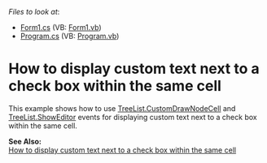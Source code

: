 <!-- default file list -->
*Files to look at*:

* [Form1.cs](./CS/WindowsApplication6/Form1.cs) (VB: [Form1.vb](./VB/WindowsApplication6/Form1.vb))
* [Program.cs](./CS/WindowsApplication6/Program.cs) (VB: [Program.vb](./VB/WindowsApplication6/Program.vb))
<!-- default file list end -->
# How to display custom text next to a check box within the same cell


<p>This example shows how to use <a href="http://documentation.devexpress.com/#WindowsForms/DevExpressXtraTreeListTreeList_CustomDrawNodeCelltopic">TreeList.CustomDrawNodeCell</a> and <a href="http://documentation.devexpress.com/#WindowsForms/DevExpressXtraTreeListTreeList_ShownEditortopic">TreeList.ShowEditor</a> events for displaying custom text next to a check box within the same cell.</p><p><strong>See Also:</strong><br />
<a href="https://www.devexpress.com/Support/Center/p/A2930">How to display custom text next to a check box within the same cell </a></p>

<br/>



